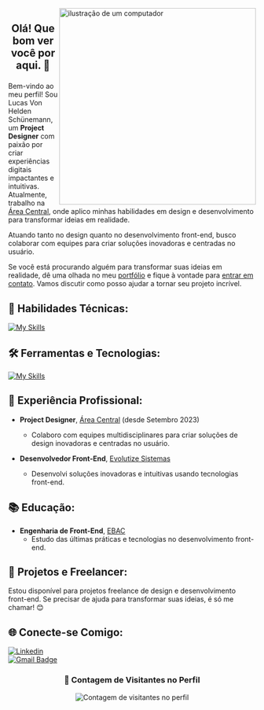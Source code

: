<img src="https://raw.githubusercontent.com/MicaelliMedeiros/micaellimedeiros/master/image/computer-illustration.png" alt="ilustração de um computador" min-width="400px" max-width="400px" width="400px" align="right"> 

## <p align="center"> Olá! Que bom ver você por aqui. 👋 </p>

<p>
Bem-vindo ao meu perfil! Sou Lucas Von Helden Schünemann, um <strong>Project Designer</strong> com paixão por criar experiências digitais impactantes e intuitivas. Atualmente, trabalho na <a href="https://www.areacentral.com.br/" target="_blank">Área Central</a>, onde aplico minhas habilidades em design e desenvolvimento para transformar ideias em realidade.

Atuando tanto no design quanto no desenvolvimento front-end, busco colaborar com equipes para criar soluções inovadoras e centradas no usuário.

Se você está procurando alguém para transformar suas ideias em realidade, dê uma olhada no meu <a href="https://lucasvon.framer.website/" target="_blank">portfólio</a> e fique à vontade para <a href="mailto:lucas.vhschunemann@gmail.com">entrar em contato</a>. Vamos discutir como posso ajudar a tornar seu projeto incrível.
</p>

## 🚀 Habilidades Técnicas:
[![My Skills](https://skillicons.dev/icons?i=figma,framer,vue,react,js,css)](https://skillicons.dev)

## 🛠️ Ferramentas e Tecnologias:
[![My Skills](https://skillicons.dev/icons?i=git,vscode)](https://skillicons.dev)

## 👥 Experiência Profissional:
- **Project Designer**, <a href="https://www.areacentral.com.br/" target="_blank">Área Central</a> (desde Setembro 2023)  
  - Colaboro com equipes multidisciplinares para criar soluções de design inovadoras e centradas no usuário.

- **Desenvolvedor Front-End**, <a href="https://evolutize.com.br" target="_blank">Evolutize Sistemas</a>  
  - Desenvolvi soluções inovadoras e intuitivas usando tecnologias front-end.

## 📚 Educação:
- **Engenharia de Front-End**, <a href="https://ebaconline.com.br" target="_blank">EBAC</a>  
  - Estudo das últimas práticas e tecnologias no desenvolvimento front-end.

## 💼 Projetos e Freelancer:
Estou disponível para projetos freelance de design e desenvolvimento front-end. Se precisar de ajuda para transformar suas ideias, é só me chamar! 😊

## 🌐 Conecte-se Comigo:
[![Linkedin](https://img.shields.io/badge/-Lucas-blue?style=flat-square&logo=Linkedin&logoColor=white&link=https://www.linkedin.com/in/lucas-von-helden-sch%C3%BCnemann-213590219/)](https://www.linkedin.com/in/lucas-von-helden-sch%C3%BCnemann-213590219/)  
[![Gmail Badge](https://img.shields.io/badge/-lucas.vhschunemann@gmail.com-006bed?style=flat-square&logo=Gmail&logoColor=white&link=mailto:lucas.vhschunemann@gmail.com)](mailto:lucas.vhschunemann@gmail.com)

<div align="center">
  <h3><b>📍 Contagem de Visitantes no Perfil</b></h3>
</div>

<p align="center">
  <img src="https://profile-counter.glitch.me/lucasvhschunemann/count.svg" alt="Contagem de visitantes no perfil" />
</p>
